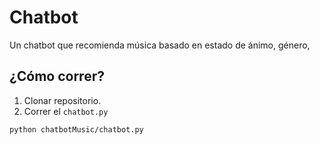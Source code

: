 # Chatbot
Un chatbot que recomienda música basado en estado de ánimo, género,

## ¿Cómo correr?
1. Clonar repositorio.
2. Correr el ```chatbot.py```

```bash
python chatbotMusic/chatbot.py
```